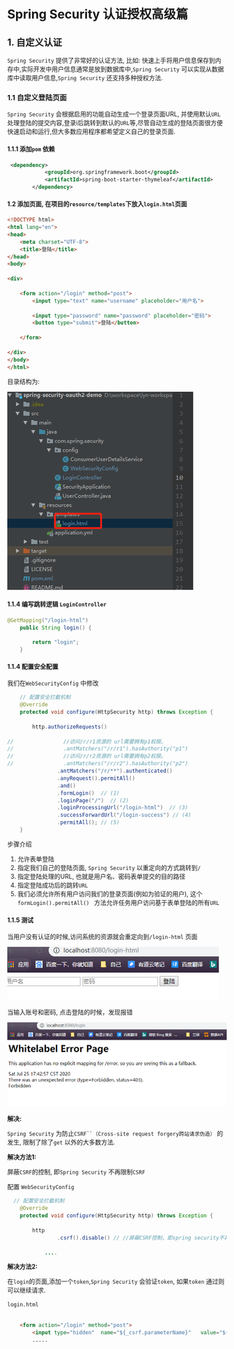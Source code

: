 #  Spring Security 认证授权高级篇

## 1. 自定义认证

`Spring Security` 提供了非常好的认证方法, 比如: 快速上手将用户信息保存到内存中,实际开发中用户信息通常是放到数据库中,`Spring Security`   可以实现从数据库中读取用户信息,`Spring Security` 还支持多种授权方法.

###  1.1  自定义登陆页面

`Spring Security` 会根据启用的功能自动生成一个登录页面URL, 并使用默认`URL` 处理登陆的提交内容,登录i后跳转到默认的`URL`等,尽管自动生成的登陆页面很方便快速启动和运行,但大多数应用程序都希望定义自己的登录页面.

#### 1.1.1 添加`pom` 依赖

```xml
 <dependency>
            <groupId>org.springframework.boot</groupId>
            <artifactId>spring-boot-starter-thymeleaf</artifactId>
        </dependency>
```



#### 1.2 添加页面, 在项目的`resource/templates`下放入`login.html`页面

```html
<!DOCTYPE html>
<html lang="en">
<head>
    <meta charset="UTF-8">
    <title>登陆</title>
</head>
<body>

<div>

    <form action="/login" method="post">
        <input type="text" name="username" placeholder="用户名">

        <input type="password" name="password" placeholder="密码">
        <button type="submit">登陆</button>

    </form>

</div>
</body>
</html>

```

 

目录结构为:

![image-20200725171748284](Untitled.assets/image-20200725171748284.png)



#### 1.1.4 编写跳转逻辑 `LoginController`

```java
@GetMapping("/login-html")
    public String login() {

        return "login";
    }
```





#### 1.1.4  配置安全配置

我们在`WebSecurityConfig` 中修改

```java
    // 配置安全拦截机制
    @Override
    protected void configure(HttpSecurity http) throws Exception {

        http.authorizeRequests()

//                //访问/r/r1资源的 url需要拥有p1权限。
//                .antMatchers("/r/r1").hasAuthority("p1")
//                //访问/r/r2资源的 url需要拥有p2权限。
//                .antMatchers("/r/r2").hasAuthority("p2")
                .antMatchers("/r/**").authenticated()
                .anyRequest().permitAll()
                .and()
                .formLogin()  // (1)
                .loginPage("/")  // (2)
                .loginProcessingUrl("/login-html")  // (3)
                .successForwardUrl("/login‐success") // (4)
                .permitAll(); // (5)
    }
```

步骤介绍

1. 允许表单登陆
2.  指定我们自己的登陆页面, `Spring Security` 以重定向的方式跳转到`/`
3. 指定登陆处理的URL, 也就是用户名、密码表单提交的目的路径
4. 指定登陆成功后的跳转`URL`
5. 我们必须允许所有用户访问我们的登录页面(例如为验证的用户), 这个`formLogin().permitAll() ` 方法允许任务用户访问基于表单登陆的所有`URL`



#### 1.1.5  测试

当用户没有认证的时候,访问系统的资源就会重定向到`/login-html` 页面

![image-20200725174234424](Untitled.assets/image-20200725174234424.png)



当输入账号和密码, 点击登陆的时候，发现报错

![image-20200725174334055](Untitled.assets/image-20200725174334055.png)



**解决:**

`Spring Security` 为防止`CSRF``（Cross-site request forgery跨站请求伪造）` 的发生, 限制了除了`get` 以外的大多数方法. 

**解决方法1:**

屏蔽`CSRF`的控制, 即`Spring Security` 不再限制`CSRF`

配置  `WebSecurityConfig`

```java
  // 配置安全拦截机制
    @Override
    protected void configure(HttpSecurity http) throws Exception {

        http
                .csrf().disable() // //屏蔽CSRF控制，即spring security不再限制CSRF
            
            ....
```



**解决方法2:**

在`login`的页面,添加一个`token`,`Spring Security` 会验证`token`, 如果`token` 通过则可以继续请求. 

`login.html`

```html

    <form action="/login" method="post">
        <input type="hidden"  name="${_csrf.parameterName}"   value="${_csrf.token}"/>
        .....
```



